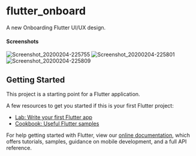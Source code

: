 # flutter_onboard

A new Onboarding Flutter UI/UX design.


#### Screenshots

![Screenshot_20200204-225755](https://user-images.githubusercontent.com/37204706/73770759-fd68cf80-47a2-11ea-9059-c0195747cdf0.jpg) 
![Screenshot_20200204-225801](https://user-images.githubusercontent.com/37204706/73770761-fe016600-47a2-11ea-9cfb-c6a5216e95d9.jpg) 
![Screenshot_20200204-225809](https://user-images.githubusercontent.com/37204706/73770768-0194ed00-47a3-11ea-99f7-f69ec23ee829.jpg)





## Getting Started

This project is a starting point for a Flutter application.

A few resources to get you started if this is your first Flutter project:

- [Lab: Write your first Flutter app](https://flutter.dev/docs/get-started/codelab)
- [Cookbook: Useful Flutter samples](https://flutter.dev/docs/cookbook)

For help getting started with Flutter, view our
[online documentation](https://flutter.dev/docs), which offers tutorials,
samples, guidance on mobile development, and a full API reference.
